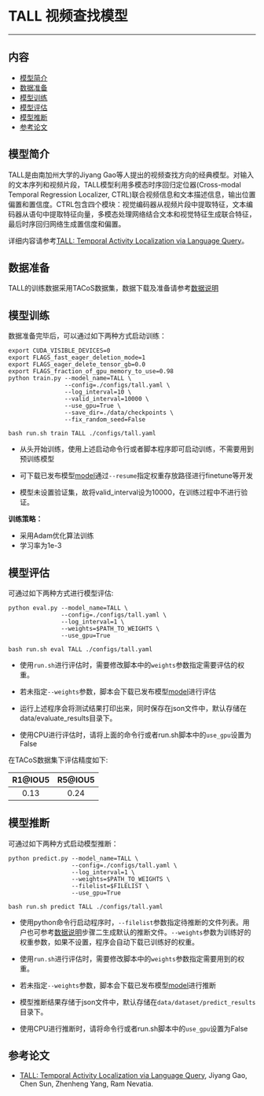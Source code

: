 # TALL 视频查找模型

---
## 内容

- [模型简介](#模型简介)
- [数据准备](#数据准备)
- [模型训练](#模型训练)
- [模型评估](#模型评估)
- [模型推断](#模型推断)
- [参考论文](#参考论文)


## 模型简介

TALL是由南加州大学的Jiyang Gao等人提出的视频查找方向的经典模型。对输入的文本序列和视频片段，TALL模型利用多模态时序回归定位器(Cross-modal Temporal Regression Localizer, CTRL)联合视频信息和文本描述信息，输出位置偏置和置信度。CTRL包含四个模块：视觉编码器从视频片段中提取特征，文本编码器从语句中提取特征向量，多模态处理网络结合文本和视觉特征生成联合特征，最后时序回归网络生成置信度和偏置。

详细内容请参考[TALL: Temporal Activity Localization via Language Query](https://arxiv.org/abs/1705.02101)。


## 数据准备

TALL的训练数据采用TACoS数据集，数据下载及准备请参考[数据说明](../../data/dataset/tall/README.md)

## 模型训练

数据准备完毕后，可以通过如下两种方式启动训练：

    export CUDA_VISIBLE_DEVICES=0
    export FLAGS_fast_eager_deletion_mode=1
    export FLAGS_eager_delete_tensor_gb=0.0
    export FLAGS_fraction_of_gpu_memory_to_use=0.98
    python train.py --model_name=TALL \
                    --config=./configs/tall.yaml \
                    --log_interval=10 \
                    --valid_interval=10000 \
                    --use_gpu=True \
                    --save_dir=./data/checkpoints \
                    --fix_random_seed=False

    bash run.sh train TALL ./configs/tall.yaml

- 从头开始训练，使用上述启动命令行或者脚本程序即可启动训练，不需要用到预训练模型

- 可下载已发布模型[model](https://paddlemodels.bj.bcebos.com/video_grounding/TALL_final.pdparams)通过`--resume`指定权重存放路径进行finetune等开发

- 模型未设置验证集，故将valid\_interval设为10000，在训练过程中不进行验证。


**训练策略：**

*  采用Adam优化算法训练
*  学习率为1e-3

## 模型评估

可通过如下两种方式进行模型评估:

    python eval.py --model_name=TALL \
                   --config=./configs/tall.yaml \
                   --log_interval=1 \
                   --weights=$PATH_TO_WEIGHTS \
                   --use_gpu=True

    bash run.sh eval TALL ./configs/tall.yaml

- 使用`run.sh`进行评估时，需要修改脚本中的`weights`参数指定需要评估的权重。

- 若未指定`--weights`参数，脚本会下载已发布模型[model](https://paddlemodels.bj.bcebos.com/video_grounding/TALL_final.pdparams)进行评估

- 运行上述程序会将测试结果打印出来，同时保存在json文件中，默认存储在data/evaluate\_results目录下。

- 使用CPU进行评估时，请将上面的命令行或者run.sh脚本中的`use_gpu`设置为False


在TACoS数据集下评估精度如下:

| R1@IOU5 | R5@IOU5 |
| :----: | :----: |
|  0.13  |  0.24  |


## 模型推断

可通过如下两种方式启动模型推断：

    python predict.py --model_name=TALL \
                      --config=./configs/tall.yaml \
                      --log_interval=1 \
                      --weights=$PATH_TO_WEIGHTS \
                      --filelist=$FILELIST \
                      --use_gpu=True

    bash run.sh predict TALL ./configs/tall.yaml

- 使用python命令行启动程序时，`--filelist`参数指定待推断的文件列表。用户也可参考[数据说明](../../data/dataset/tall/README.md)步骤二生成默认的推断文件。`--weights`参数为训练好的权重参数，如果不设置，程序会自动下载已训练好的权重。

- 使用`run.sh`进行评估时，需要修改脚本中的`weights`参数指定需要用到的权重。

- 若未指定`--weights`参数，脚本会下载已发布模型[model](https://paddlemodels.bj.bcebos.com/video_grounding/TALL_final.pdparams)进行推断

- 模型推断结果存储于json文件中，默认存储在`data/dataset/predict_results`目录下。

- 使用CPU进行推断时，请将命令行或者run.sh脚本中的`use_gpu`设置为False

## 参考论文

- [TALL: Temporal Activity Localization via Language Query](https://arxiv.org/abs/1705.02101), Jiyang Gao, Chen Sun, Zhenheng Yang, Ram Nevatia.
